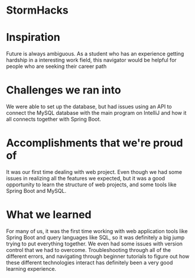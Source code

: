 # StormHacks

# Inspiration
Future is always ambiguous. As a student who has an experience getting hardship in a interesting work field, this navigator would be helpful for people who are seeking their career path

# Challenges we ran into
We were able to set up the database, but had issues using an API to connect the MySQL database with the main program on IntelliJ and how it all connects together with Spring Boot.

# Accomplishments that we're proud of
It was our first time dealing with web project. Even though we had some issues in realizing all the features we expected, but it was a good opportunity to learn the structure of web projects, and some tools like Spring Boot and MySQL.

# What we learned
For many of us, it was the first time working with web application tools like Spring Boot and query languages like SQL, so it was definitely a big jump trying to put everything together. We even had some issues with version control that we had to overcome. Troubleshooting through all of the different errors, and navigating through beginner tutorials to figure out how these different technologies interact has definitely been a very good learning experience.
